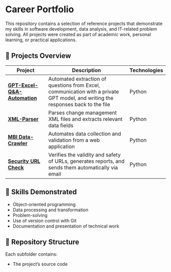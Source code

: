 # Career Portfolio

This repository contains a selection of reference projects that demonstrate my skills in software development, data analysis, and IT-related problem solving.
All projects were created as part of academic work, personal learning, or practical applications.

## 🧩 Projects Overview
| Project | Description | Technologies |
|----------|--------------|---------------|
| **[GPT-Excel-Q&A-Automation](./01%20GPT-QA-Automation/GPT_Automation_QA.py)** | Automated extraction of questions from Excel, communication with a private GPT model, and writing the responses back to the file | Python |
| **[XML-Parser](./02%20XML-Parser/XML_Parser.py)** | Parses change management XML files and extracts relevant data fields | Python |
| **[MBI Data-Crawler](./03%20MBI%20Data-Crawler/MBI_Data-Crawler.py)** | Automates data collection and validation from a web application | Python |
| **[Security URL Check](./04%20URL%20Security%20Check/securityCheck.py)** | Verifies the validity and safety of URLs, generates reports, and sends them automatically via email | Python |



## 🧠 Skills Demonstrated
- Object-oriented programming 
- Data processing and transformation  
- Problem-solving 
- Use of version control with Git  
- Documentation and presentation of technical work  

## 📂 Repository Structure
Each subfolder contains:
- The project’s source code  
